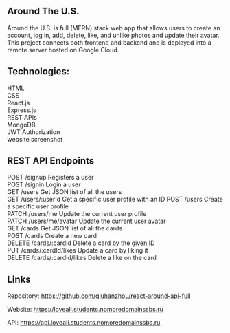 
## Around The U.S.

Around the U.S. is full (MERN) stack web app that allows users to create an account, log in, add, delete, like, and unlike photos and update their avatar. This project connects both frontend and backend and is deployed into a remote server hosted on Google Cloud.

## Technologies:

HTML<br/>
CSS<br/>
React.js<br/>
Express.js<br/>
REST APIs<br/>
MongoDB<br/>
JWT Authorization<br/>
website screenshot<br/>


## REST API Endpoints
POST /signup Registers a user<br/>
POST /signin Login a user<br/>
GET /users Get JSON list of all the users<br/>
GET /users/:userId Get a specific user profile with an ID POST /users Create a specific user profile<br/>
PATCH /users/me Update the current user profile<br/>
PATCH /users/me/avatar Update the current user avatar<br/>
GET /cards Get JSON list of all the cards<br/>
POST /cards Create a new card<br/>
DELETE /cards/:cardId Delete a card by the given ID<br/>
PUT /cards/:cardId/likes Update a card by liking it<br/>
DELETE /cards/:cardId/likes Delete a like on the card<br/>


## Links

Repository: https://github.com/qiuhanzhou/react-around-api-full

Website: https://loveali.students.nomoredomainssbs.ru

API: https://api.loveali.students.nomoredomainssbs.ru
